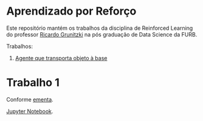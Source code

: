 # Aprendizado por Reforço

Este repositório mantém os trabalhos da disciplina de Reinforced Learning do professor [Ricardo Grunitzki](ricardo.grunitzki@gmail.com) na pós graduação de Data Science da FURB.

Trabalhos:
1. [Agente que transporta objeto à base](#trabalho-1)

# Trabalho 1

Conforme [ementa](enunciado_trabalho_I_v2.pdf).

[Jupyter Notebook](trabalho1.ipynb).
